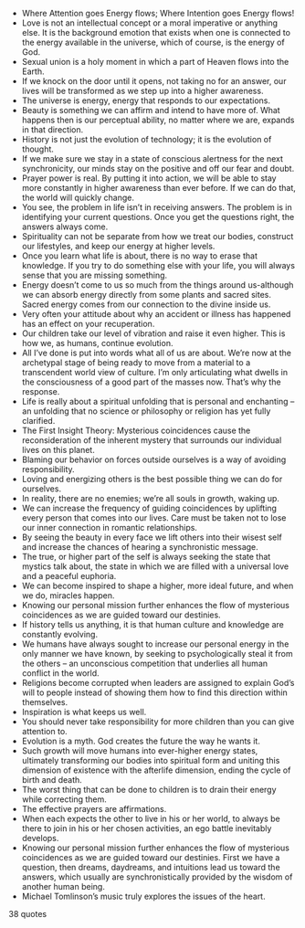  - Where Attention goes Energy flows; Where Intention goes Energy flows!
 - Love is not an intellectual concept or a moral imperative or anything else. It is the background emotion that exists when one is connected to the energy available in the universe, which of course, is the energy of God.
 - Sexual union is a holy moment in which a part of Heaven flows into the Earth.
 - If we knock on the door until it opens, not taking no for an answer, our lives will be transformed as we step up into a higher awareness.
 - The universe is energy, energy that responds to our expectations.
 - Beauty is something we can affirm and intend to have more of. What happens then is our perceptual ability, no matter where we are, expands in that direction.
 - History is not just the evolution of technology; it is the evolution of thought.
 - If we make sure we stay in a state of conscious alertness for the next synchronicity, our minds stay on the positive and off our fear and doubt.
 - Prayer power is real. By putting it into action, we will be able to stay more constantly in higher awareness than ever before. If we can do that, the world will quickly change.
 - You see, the problem in life isn’t in receiving answers. The problem is in identifying your current questions. Once you get the questions right, the answers always come.
 - Spirituality can not be separate from how we treat our bodies, construct our lifestyles, and keep our energy at higher levels.
 - Once you learn what life is about, there is no way to erase that knowledge. If you try to do something else with your life, you will always sense that you are missing something.
 - Energy doesn’t come to us so much from the things around us-although we can absorb energy directly from some plants and sacred sites. Sacred energy comes from our connection to the divine inside us.
 - Very often your attitude about why an accident or illness has happened has an effect on your recuperation.
 - Our children take our level of vibration and raise it even higher. This is how we, as humans, continue evolution.
 - All I’ve done is put into words what all of us are about. We’re now at the archetypal stage of being ready to move from a material to a transcendent world view of culture. I’m only articulating what dwells in the consciousness of a good part of the masses now. That’s why the response.
 - Life is really about a spiritual unfolding that is personal and enchanting – an unfolding that no science or philosophy or religion has yet fully clarified.
 - The First Insight Theory: Mysterious coincidences cause the reconsideration of the inherent mystery that surrounds our individual lives on this planet.
 - Blaming our behavior on forces outside ourselves is a way of avoiding responsibility.
 - Loving and energizing others is the best possible thing we can do for ourselves.
 - In reality, there are no enemies; we’re all souls in growth, waking up.
 - We can increase the frequency of guiding coincidences by uplifting every person that comes into our lives. Care must be taken not to lose our inner connection in romantic relationships.
 - By seeing the beauty in every face we lift others into their wisest self and increase the chances of hearing a synchronistic message.
 - The true, or higher part of the self is always seeking the state that mystics talk about, the state in which we are filled with a universal love and a peaceful euphoria.
 - We can become inspired to shape a higher, more ideal future, and when we do, miracles happen.
 - Knowing our personal mission further enhances the flow of mysterious coincidences as we are guided toward our destinies.
 - If history tells us anything, it is that human culture and knowledge are constantly evolving.
 - We humans have always sought to increase our personal energy in the only manner we have known, by seeking to psychologically steal it from the others – an unconscious competition that underlies all human conflict in the world.
 - Religions become corrupted when leaders are assigned to explain God’s will to people instead of showing them how to find this direction within themselves.
 - Inspiration is what keeps us well.
 - You should never take responsibility for more children than you can give attention to.
 - Evolution is a myth. God creates the future the way he wants it.
 - Such growth will move humans into ever-higher energy states, ultimately transforming our bodies into spiritual form and uniting this dimension of existence with the afterlife dimension, ending the cycle of birth and death.
 - The worst thing that can be done to children is to drain their energy while correcting them.
 - The effective prayers are affirmations.
 - When each expects the other to live in his or her world, to always be there to join in his or her chosen activities, an ego battle inevitably develops.
 - Knowing our personal mission further enhances the flow of mysterious coincidences as we are guided toward our destinies. First we have a question, then dreams, daydreams, and intuitions lead us toward the answers, which usually are synchronistically provided by the wisdom of another human being.
 - Michael Tomlinson’s music truly explores the issues of the heart.

38 quotes